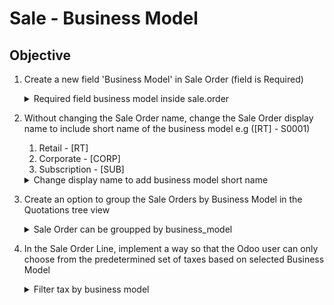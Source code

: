 # Sale - Business Model

## Objective
1. Create a new field 'Business Model' in Sale Order (field is Required)
    <details>
    <summary>Required field business model inside sale.order</summary>
    
    ![required field business model](./img/business_model%20field%20required.png)
    ![field business model inside account.tax to be used for filter](./img/business_model%20in%20account.tax%20to%20filter.png)
    </details>
2. Without changing the Sale Order name, change the Sale Order display name to include short name of the business model e.g ([RT] - S0001)
    1. Retail - [RT]
    2. Corporate - [CORP]
    3. Subscription - [SUB]
    <details>
    <summary>Change display name to add business model short name</summary>

    ![add business model short name to a display name](./img/business_model%20field%20required.png)
    </details>
3. Create an option to group the Sale Orders by Business Model in the Quotations tree view
    <details>
    <summary>Sale Order can be groupped by business_model</summary>

    ![Group by business_model](./img/group_by%20business_model.jpg)
    </details>
4. In the Sale Order Line, implement a way so that the Odoo user can only choose from the predetermined set of taxes based on selected Business Model
    <details>
    <summary>Filter tax by business model</summary>

    ![Group by business_model](./img/filter%20tax%20by%20business_model.png)
    </details>